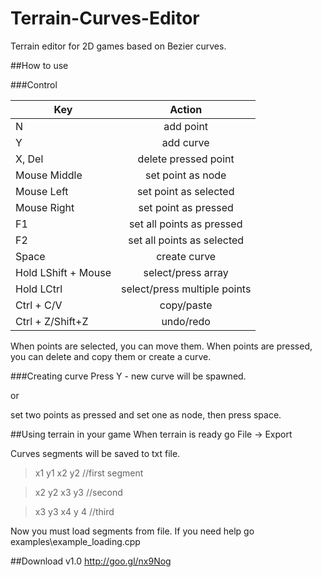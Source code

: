# Terrain-Curves-Editor
Terrain editor for 2D games based on Bezier curves.

##How to use

###Control

| Key|Action|
| ------------- |:----------------------------------:|
| N             | add point                          |
| Y             | add curve                          |
| X, Del        | delete pressed point                |
| Mouse Middle  | set point as node                   |
| Mouse Left    | set point as selected               |
| Mouse Right   | set point as pressed                |
| F1            | set all points as pressed           |
| F2            | set all points as selected          |
| Space         | create curve                        |
| Hold LShift + Mouse| select/press array             |
| Hold LCtrl         | select/press multiple points   |
| Ctrl + C/V         | copy/paste                     |
| Ctrl + Z/Shift+Z   | undo/redo                      |
When points are selected, you can move them.
When points are pressed, you can delete and copy them or create a curve.

###Creating curve
Press Y - new curve will be spawned.

or

set two points as pressed and set one as node, then press space.

##Using terrain in your game
When terrain is ready go File -> Export

Curves segments will be saved to txt file.

>x1 y1 x2 y2    //first segment

>x2 y2 x3 y3    //second

>x3 y3 x4 y 4   //third

Now you must load segments from file. If you need help go examples\example_loading.cpp

##Download
v1.0 http://goo.gl/nx9Nog
